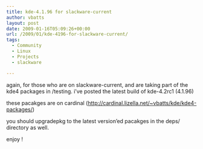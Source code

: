 ```yaml
---
title: kde-4.1.96 for slackware-current
author: vbatts
layout: post
date: 2009-01-16T05:09:26+00:00
url: /2009/01/kde-4196-for-slackware-current/
tags:
  - Community
  - Linux
  - Projects
  - slackware

---
```

again, for those who are on slackware-current, and are taking part of the kde4 packages in /testing. i&#8217;ve posted the latest build of kde-4.2rc1 (4.1.96) 

these pacakges are on cardinal (<http://cardinal.lizella.net/~vbatts/kde/kde4-packages/>)

you should upgradepkg to the latest version&#8217;ed pacakges in the deps/ directory as well. </p> 

enjoy !